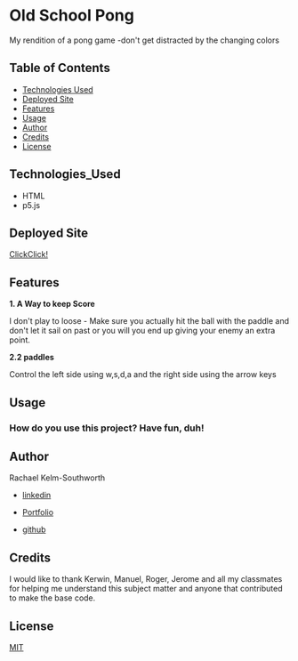 # Old School Pong
My rendition of a pong game -don't get distracted by the changing colors



## Table of Contents
* [Technologies Used](Technologies_Used)
* [Deployed Site](Deployed)
* [Features](Features)
* [Usage](Usage)
* [Author](Author)
* [Credits](Credits)
* [License](License)

## Technologies_Used
* HTML 
* p5.js


## Deployed Site
[ClickClick!](https:/rksouth.github.io/OldSchoolPong/)

## Features 


__1. A Way to keep Score__
 
I don't play to loose - Make sure you actually hit the ball with the paddle and don't let it sail on past or you will you end up giving your enemy an extra point.

__2.2 paddles__

Control the left side using w,s,d,a and the right side using the arrow keys


## Usage
### How do you use this project? Have fun, duh!
 
## Author 
Rachael Kelm-Southworth

* [linkedin](https://www.linkedin.com/in/rachael-kelm-southworth-87a3831b3) 

* [Portfolio](https://rksouth.github.io/Portfolio/ )

* [github](https://github.com/RKSouth/)

 ## Credits

I would like to thank Kerwin, Manuel, Roger, Jerome and all my classmates for helping me understand this subject matter and anyone that contributed to make the base code.

## License
[MIT](https://choosealicense.com/licenses/mit/)



